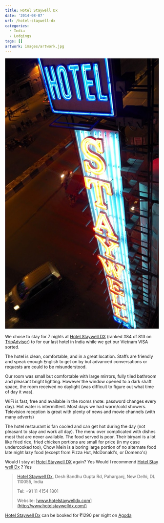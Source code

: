 ```yaml
---
title: Hotel Staywell Dx
date: '2014-08-07'
url: /hotel-staywell-dx
categories:
  - India
  - Lodgings
tags: []
artwork: images/artwork.jpg
---
```


![](images/IMG_20140730_210244-583x1024.jpg)

We chose to stay for 7 nights at [Hotel Staywell DX](http://www.agoda.com/hotel-staywell-dx/hotel/new-delhi-and-ncr-in.html?cid=1649959) (ranked #84 of 813 on [TripAdvisor](http://www.tripadvisor.co.uk/Hotel_Review-g304551-d4154210-Reviews-Hotel_Staywell_Dx-New_Delhi_National_Capital_Territory_of_Delhi.html)) to for our last hotel in India while we get our Vietnam VISA sorted.

The hotel is clean, comfortable, and in a great location. Staffs are friendly and speak enough English to get on by but advanced conversations or requests are could to be misunderstood.

Our room was small but comfortable with large mirrors, fully tiled bathroom and pleasant bright lighting. However the window opened to a dark shaft space, the room received no daylight (was difficult to figure out what time of day it was).

WiFi is fast, free and available in the rooms (note: password changes every day). Hot water is intermittent. Most days we had warm/cold showers. Television reception is great with plenty of news and movie channels (with many adverts)

The hotel restaurant is fan cooled and can get hot during the day (not pleasant to stay and work all day). The menu over complicated with dishes most that are never available. The food served is poor. Their biryani is a lot like fried rice, fried chicken portions are small for price (in my case undercooked too), Chow Mein is a boring large portion of no alternate food late night lazy food (except from Pizza Hut, McDonald's, or Domeno's)

Would I stay at [Hotel Staywell DX](http://www.agoda.com/hotel-staywell-dx/hotel/new-delhi-and-ncr-in.html?cid=1649959) again? Yes Would I recommend [Hotel Stay well Dx](http://www.agoda.com/hotel-staywell-dx/hotel/new-delhi-and-ncr-in.html?cid=1649959) ? Yes

> [Hotel Staywell Dx](http://www.agoda.com/hotel-staywell-dx/hotel/new-delhi-and-ncr-in.html?cid=1649959), Desh Bandhu Gupta Rd, Paharganj, New Delhi, DL 110055, India
> 
> Tel: +91 11 4154 1801
> 
> Website: [www.hotelstaywelldx.com](http://www.hotelstaywelldx.com/)

[Hotel Staywell Dx](http://www.agoda.com/hotel-staywell-dx/hotel/new-delhi-and-ncr-in.html?cid=1649959) can be booked for ₹1290 per night on [Agoda](http://www.agoda.com/hotel-staywell-dx/hotel/new-delhi-and-ncr-in.html?cid=1649959)
